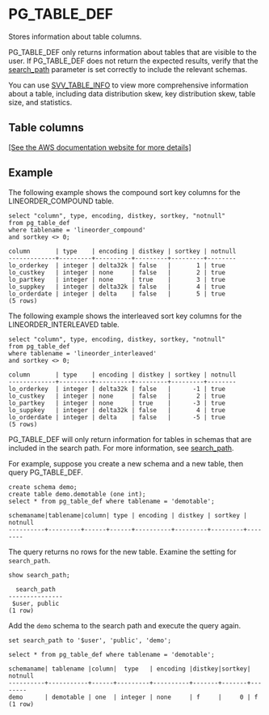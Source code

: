 # PG\_TABLE\_DEF<a name="r_PG_TABLE_DEF"></a>

Stores information about table columns\.

PG\_TABLE\_DEF only returns information about tables that are visible to the user\. If PG\_TABLE\_DEF does not return the expected results, verify that the [search\_path](r_search_path.md) parameter is set correctly to include the relevant schemas\.

You can use [SVV\_TABLE\_INFO](r_SVV_TABLE_INFO.md) to view more comprehensive information about a table, including data distribution skew, key distribution skew, table size, and statistics\. 

## Table columns<a name="r_PG_TABLE_DEF-table-columns2"></a>

[\[See the AWS documentation website for more details\]](http://docs.aws.amazon.com/redshift/latest/dg/r_PG_TABLE_DEF.html)

## Example<a name="r_PG_TABLE_DEF-example2"></a>

The following example shows the compound sort key columns for the LINEORDER\_COMPOUND table\.

```
select "column", type, encoding, distkey, sortkey, "notnull" 
from pg_table_def
where tablename = 'lineorder_compound' 
and sortkey <> 0;

column       | type    | encoding | distkey | sortkey | notnull
-------------+---------+----------+---------+---------+--------
lo_orderkey  | integer | delta32k | false   |       1 | true   
lo_custkey   | integer | none     | false   |       2 | true   
lo_partkey   | integer | none     | true    |       3 | true   
lo_suppkey   | integer | delta32k | false   |       4 | true   
lo_orderdate | integer | delta    | false   |       5 | true   
(5 rows)
```

 The following example shows the interleaved sort key columns for the LINEORDER\_INTERLEAVED table\.

```
select "column", type, encoding, distkey, sortkey, "notnull" 
from pg_table_def
where tablename = 'lineorder_interleaved' 
and sortkey <> 0;

column       | type    | encoding | distkey | sortkey | notnull
-------------+---------+----------+---------+---------+--------
lo_orderkey  | integer | delta32k | false   |      -1 | true   
lo_custkey   | integer | none     | false   |       2 | true   
lo_partkey   | integer | none     | true    |      -3 | true   
lo_suppkey   | integer | delta32k | false   |       4 | true   
lo_orderdate | integer | delta    | false   |      -5 | true   
(5 rows)
```

PG\_TABLE\_DEF will only return information for tables in schemas that are included in the search path\. For more information, see [search\_path](r_search_path.md)\.

For example, suppose you create a new schema and a new table, then query PG\_TABLE\_DEF\.

```
create schema demo;
create table demo.demotable (one int);
select * from pg_table_def where tablename = 'demotable';

schemaname|tablename|column| type | encoding | distkey | sortkey | notnull 
----------+---------+------+------+----------+---------+---------+--------
```

The query returns no rows for the new table\. Examine the setting for `search_path`\.

```
show search_path;

  search_path
---------------
 $user, public
(1 row)
```

Add the `demo` schema to the search path and execute the query again\.

```
set search_path to '$user', 'public', 'demo';

select * from pg_table_def where tablename = 'demotable';

schemaname| tablename |column|  type   | encoding |distkey|sortkey| notnull
----------+-----------+------+---------+----------+-------+-------+--------
demo      | demotable | one  | integer | none     | f     |     0 | f
(1 row)
```